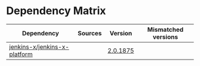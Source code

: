 # Dependency Matrix

Dependency | Sources | Version | Mismatched versions
---------- | ------- | ------- | -------------------
[jenkins-x/jenkins-x-platform](https://github.com/jenkins-x/jenkins-x-platform) |  | [2.0.1875](https://github.com/jenkins-x/jenkins-x-platform/releases/tag/v2.0.1875) | 
